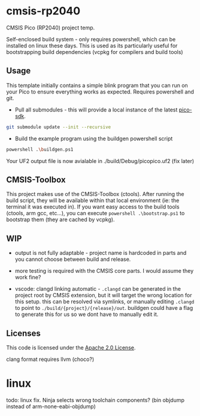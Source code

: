 # cmsis-rp2040

CMSIS Pico (RP2040) project temp.

Self-enclosed build system - only requires powershell, which can be installed on linux these days. This is used as its particularly useful for bootstrapping build dependencies (vcpkg for compilers and build tools)

## Usage

This template initially contains a simple blink program that you can run on your Pico to ensure
everything works as expected. Requires powershell and git.

- Pull all submodules - this will provide a local instance of the latest [pico-sdk](https://github.com/raspberrypi/pico-sdk).

```bash
git submodule update --init --recursive
```

- Build the example program using the buildgen powershell script

```bash
powershell .\buildgen.ps1
```

Your UF2 output file is now avialable in ./build/Debug/picopico.uf2 (fix later)

## CMSIS-Toolbox

This project makes use of the CMSIS-Toolbox (ctools). After running the build script, they will be available within that local environment (ie: the terminal it was executed in). If you want easy access to the build tools (ctools, arm gcc, etc...), you can execute `powershell .\bootstrap.ps1` to bootstrap them (they are cached by vcpkg).

## WIP

- output is not fully adaptable - project name is hardcoded in parts and you cannot choose between build and release.
- more testing is required with the CMSIS core parts. I would assume they work fine?

- vscode: clangd linking automatic - `.clangd` can be generated in the project root by CMSIS extension, but it will target the wrong location for this setup. this can be resolved via symlinks, or manually editing `.clangd` to point to `./build/{project}/{release}/out`. buildgen could have a flag to generate this for us so we dont have to manually edit it.

## Licenses

This code is licensed under the [Apache 2.0 License](./LICENSE).


clang format requires llvm (choco?)

# linux

todo: linux fix. Ninja selects wrong toolchain components? (bin objdump instead of arm-none-eabi-objdump)